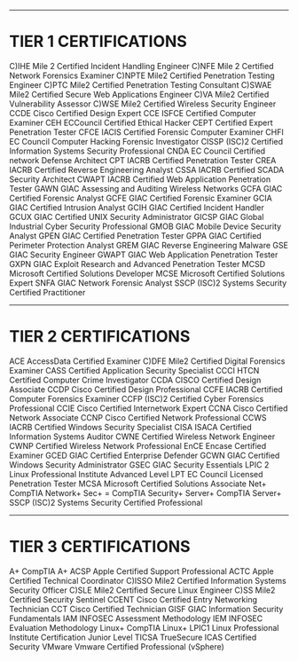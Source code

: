 
* * *

# TIER 1 CERTIFICATIONS

C)IHE  Mile 2 Certified Incident Handling Engineer
C)NFE  Mile 2 Certified Network Forensics Examiner
C)NPTE  Mile2 Certified Penetration Testing Engineer
C)PTC  Mile2 Certified Penetration Testing Consultant
C)SWAE  Mile2 Certified Secure Web Applications Engineer
C)VA  Mile2 Certified Vulnerability Assessor
C)WSE  Mile2 Certified Wireless Security Engineer
CCDE  Cisco Certified Design Expert
CCE  ISFCE Certified Computer Examiner
CEH  ECCouncil Certified Ethical Hacker
CEPT  Certified Expert Penetration Tester
CFCE  IACIS Certified Forensic Computer Examiner
CHFI  EC Council Computer Hacking Forensic Investigator
CISSP  (ISC)2 Certified Information Systems Security Professional
CNDA  EC Council Certified network Defense Architect
CPT  IACRB Certified Penetration Tester
CREA  IACRB Certified Reverse Engineering Analyst
CSSA  IACRB Certified SCADA Security Architect
CWAPT  IACRB Certified Web Application Penetration Tester
GAWN  GIAC Assessing and Auditing Wireless Networks
GCFA  GIAC Certified Forensic Analyst
GCFE  GIAC Certified Forensic Examiner
GCIA  GIAC Certified Intrusion Analyst
GCIH  GIAC Certified Incident Handler
GCUX  GIAC Certified UNIX Security Administrator
GICSP  GIAC Global Industrial Cyber Security Professional
GMOB  GIAC Mobile Device Security Analyst
GPEN  GIAC Certified Penetration Tester
GPPA  GIAC Certified Perimeter Protection Analyst
GREM  GIAC Reverse Engineering Malware
GSE  GIAC Security Engineer
GWAPT  GIAC Web Application Penetration Tester
GXPN  GIAC Exploit Research and Advanced
Penetration Tester
MCSD  Microsoft Certified Solutions Developer
MCSE  Microsoft Certified Solutions Expert
SNFA  GIAC Network Forensic Analyst
SSCP  (ISC)2 Systems Security Certified Practitioner


* * *

# TIER 2 CERTIFICATIONS

ACE  AccessData Certified Examiner
C)DFE  Mile2 Certified Digital Forensics Examiner
CASS  Certified Application Security Specialist
CCCI  HTCN Certified Computer Crime Investigator
CCDA  CISCO Certified Design Associate
CCDP  Cisco Certified Design Professional
CCFE  IACRB Certified Computer Forensics Examiner
CCFP  (ISC)2 Certified Cyber Forensics Professional
CCIE  Cisco Certified Internetwork Expert
CCNA  Cisco Certified Network Associate
CCNP  Cisco Certified Network Professional
CCWS  IACRB Certified Windows Security Specialist
CISA  ISACA Certified Information Systems Auditor
CWNE  Certified Wireless Network Engineer
CWNP  Certified Wireless Network Professional
EnCE  Encase Certified Examiner
GCED  GIAC Certified Enterprise Defender
GCWN  GIAC Certified Windows Security Administrator
GSEC  GIAC Security Essentials
LPIC  2  Linux Professional Institute Advanced Level
LPT  EC Council Licensed Penetration Tester
MCSA  Microsoft Certified Solutions Associate
Net+  CompTIA Network+
Sec+ = CompTIA Security+
Server+  CompTIA Server+
SSCP  (ISC)2 Systems Security Certified Professional


* * *

# TIER 3 CERTIFICATIONS

A+  CompTIA A+
ACSP  Apple Certified Support Professional
ACTC  Apple Certified Technical Coordinator
C)ISSO  Mile2 Certified Information Systems Security Officer
C)SLE  Mile2 Certified Secure Linux Engineer
C)SS  Mile2 Certified Security Sentinel
CCENT  Cisco Certified Entry Networking Technician
CCT  Cisco Certified Technician
GISF  GIAC Information Security Fundamentals
IAM  INFOSEC Assessment Methodology
IEM  INFOSEC Evaluation Methodology
Linux+  CompTIA Linux+
LPIC1  Linux Professional Institute Certification Junior Level
TICSA  TrueSecure ICAS Certified Security
VMware  Vmware Certified Professional (vSphere)

